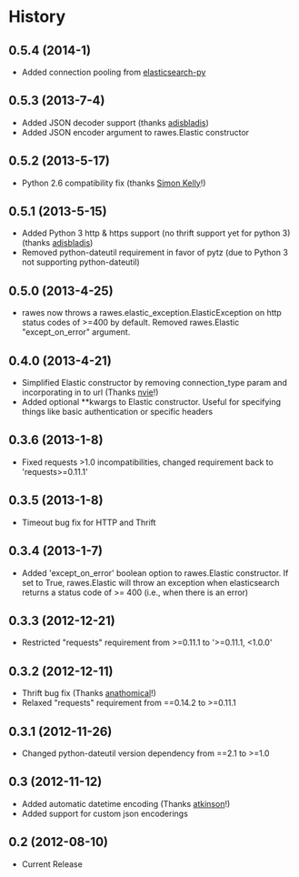 History
=========

0.5.4 (2014-1)
----------------
* Added connection pooling from [elasticsearch-py](https://github.com/elasticsearch/elasticsearch-py)

0.5.3 (2013-7-4)
----------------
* Added JSON decoder support (thanks [adisbladis](https://github.com/adisbladis))
* Added JSON encoder argument to rawes.Elastic constructor

0.5.2 (2013-5-17)
----------------
* Python 2.6 compatibility fix (thanks [Simon Kelly](https://github.com/snopoke)!)

0.5.1 (2013-5-15)
----------------
* Added Python 3 http & https support (no thrift support yet for python 3) (thanks [adisbladis](https://github.com/adisbladis))
* Removed python-dateutil requirement in favor of pytz (due to Python 3 not supporting python-dateutil)

0.5.0 (2013-4-25)
----------------
* rawes now throws a rawes.elastic_exception.ElasticException on http status codes of >=400 by default.  Removed rawes.Elastic "except_on_error" argument.

0.4.0 (2013-4-21)
----------------
* Simplified Elastic constructor by removing connection_type param and incorporating in to url (Thanks [nvie](https://github.com/nvie)!)
* Added optional **kwargs to Elastic constructor.  Useful for specifying things like basic authentication or specific headers

0.3.6 (2013-1-8)
----------------
* Fixed requests >1.0 incompatibilities, changed requirement back to 'requests>=0.11.1'

0.3.5 (2013-1-8)
----------------
* Timeout bug fix for HTTP and Thrift

0.3.4 (2013-1-7)
----------------
* Added 'except_on_error' boolean option to rawes.Elastic constructor.  If set to True, rawes.Elastic will throw an exception when elasticsearch returns a status code of >= 400 (i.e., when there is an error)

0.3.3 (2012-12-21)
------------------
* Restricted "requests" requirement from >=0.11.1 to '>=0.11.1, <1.0.0'

0.3.2 (2012-12-11)
----------------
* Thrift bug fix (Thanks [anathomical](https://github.com/anathomical)!)
* Relaxed "requests" requirement from ==0.14.2 to >=0.11.1

0.3.1 (2012-11-26)
----------------
* Changed python-dateutil version dependency from ==2.1 to >=1.0

0.3 (2012-11-12)
----------------
* Added automatic datetime encoding (Thanks [atkinson](https://github.com/atkinson)!)
* Added support for custom json encoderings

0.2 (2012-08-10)
----------------
* Current Release
